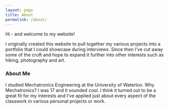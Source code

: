 ```yaml
---
layout: page
title: About
permalink: /about/
---
```


Hi - and welcome to my website!

I originally created this website to pull together my various projects into a portfolio that I could showcase during interviews. Since then I've cut away some of the cruft and hope to expand it further into other interests such as hiking, photography and art.

### About Me

I studied Mechatronics Engineering at the University of Waterloo. Why Mechatronics? I was 17 and it sounded cool. I think it turned out to be a great fit for my interests and I've applied just about every aspect of the classwork in various personal projects or work.
